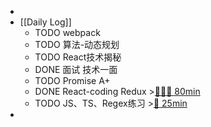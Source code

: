 -
- [[Daily Log]]
	- TODO webpack
	- TODO 算法-动态规划
	- TODO React技术揭秘
	- DONE 面试 技术一面
	- TODO Promise A+
	- DONE React-coding Redux >[🍅🍅🍅 80min](#agenda-pomo://?t=f-1689306806115-1500%2Cf-1689309576424-1500%2Cf-1689311376607-1500%2Cp-1689314378759-267)
	- TODO JS、TS、Regex练习 >[🍅 25min](#agenda-pomo://?t=f-1689318408769-1500)
-